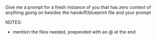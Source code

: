 Give me a prompt for a fresh instance of you that has zero context of anything going on besides the handoff/blueprint file and your prompt

NOTES:

* mention the files needed, prepended with an @ at the end

